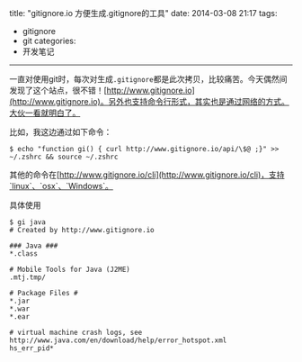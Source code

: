 title: "gitignore.io 方便生成.gitignore的工具"
date: 2014-03-08 21:17
tags:
- gitignore
- git
categories:  
- 开发笔记
---

一直对使用git时，每次对生成`.gitignore`都是此次拷贝，比较痛苦。今天偶然间发现了这个站点，很不错！[http://www.gitignore.io](http://www.gitignore.io)。另外也支持命令行形式，其实也是通过网络的方式。大伙一看就明白了。

比如，我这边通过如下命令：

	$ echo "function gi() { curl http://www.gitignore.io/api/\$@ ;}" >> ~/.zshrc && source ~/.zshrc

其他的命令在[http://www.gitignore.io/cli](http://www.gitignore.io/cli)，支持`linux`、`osx`、`Windows`。


具体使用

	$ gi java
	# Created by http://www.gitignore.io
	
	### Java ###
	*.class
	
	# Mobile Tools for Java (J2ME)
	.mtj.tmp/

	# Package Files #
	*.jar
	*.war
	*.ear
	
	# virtual machine crash logs, see http://www.java.com/en/download/help/error_hotspot.xml
	hs_err_pid*
